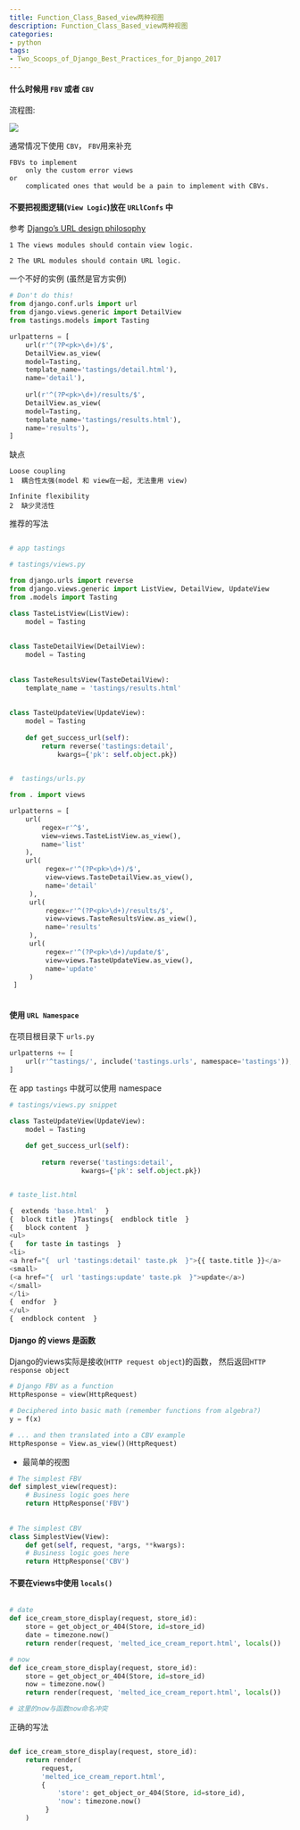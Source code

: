 ```yaml
---
title: Function_Class_Based_view两种视图 
description: Function_Class_Based_view两种视图 
categories:
- python
tags:
- Two_Scoops_of_Django_Best_Practices_for_Django_2017
---
```


#### 什么时候用 `FBV` 或者 `CBV`

流程图:

![](https://landybird.github.io/landybird.github.io/assets/images/tsod1.png)

通常情况下使用 `CBV`， `FBV`用来补充 
    
    
    FBVs to implement 
        only the custom error views 
    or 
        complicated ones that would be a pain to implement with CBVs.



#### 不要把视图逻辑(`View Logic`)放在 `URLlConfs` 中
    

参考 [Django’s URL design philosophy](https://docs.djangoproject.com/en/1.11/misc/design-philosophies/#url-design)


    
    1 The views modules should contain view logic.
    
    2 The URL modules should contain URL logic.


一个不好的实例 (虽然是官方实例)

```python
# Don't do this!
from django.conf.urls import url
from django.views.generic import DetailView
from tastings.models import Tasting

urlpatterns = [
    url(r'^(?P<pk>\d+)/$',
    DetailView.as_view(
    model=Tasting,
    template_name='tastings/detail.html'),
    name='detail'),
    
    url(r'^(?P<pk>\d+)/results/$',
    DetailView.as_view(
    model=Tasting,
    template_name='tastings/results.html'),
    name='results'),
]


```
缺点  
    
    Loose coupling
    1  耦合性太强(model 和 view在一起, 无法重用 view)
    
    Infinite flexibility
    2  缺少灵活性
    
    
推荐的写法

```python

# app tastings

# tastings/views.py

from django.urls import reverse
from django.views.generic import ListView, DetailView, UpdateView
from .models import Tasting

class TasteListView(ListView):
    model = Tasting
    
    
class TasteDetailView(DetailView):
    model = Tasting
    
    
class TasteResultsView(TasteDetailView):
    template_name = 'tastings/results.html'
    
    
class TasteUpdateView(UpdateView):
    model = Tasting
    
    def get_success_url(self):
        return reverse('tastings:detail',
            kwargs={'pk': self.object.pk})
            

#  tastings/urls.py

from . import views

urlpatterns = [
    url(
        regex=r'^$',
        view=views.TasteListView.as_view(),
        name='list'
    ),
    url(
         regex=r'^(?P<pk>\d+)/$',
         view=views.TasteDetailView.as_view(),
         name='detail'
     ),
     url(
         regex=r'^(?P<pk>\d+)/results/$',
         view=views.TasteResultsView.as_view(),
         name='results'
     ),
     url(
         regex=r'^(?P<pk>\d+)/update/$',
         view=views.TasteUpdateView.as_view(),
         name='update'
     )
 ]
   
```  

#### 使用 `URL Namespace`

在项目根目录下 `urls.py`

```python
urlpatterns += [
    url(r'^tastings/', include('tastings.urls', namespace='tastings')),
]
```
在 app `tastings` 中就可以使用 namespace

```python
# tastings/views.py snippet

class TasteUpdateView(UpdateView):
    model = Tasting
    
    def get_success_url(self):
    
        return reverse('tastings:detail',
                  kwargs={'pk': self.object.pk})


# taste_list.html

{  extends 'base.html'  }
{  block title  }Tastings{  endblock title  }
{   block content  }
<ul>
{   for taste in tastings  }
<li>
<a href="{  url 'tastings:detail' taste.pk  }">{{ taste.title }}</a>
<small>
(<a href="{  url 'tastings:update' taste.pk  }">update</a>)
</small>
</li>
{  endfor  }
</ul>
{  endblock content  }
```


#### Django 的 views 是函数

Django的views实际是接收(`HTTP request object`)的函数， 然后返回`HTTP response object`

```python
# Django FBV as a function
HttpResponse = view(HttpRequest)

# Deciphered into basic math (remember functions from algebra?)
y = f(x)

# ... and then translated into a CBV example
HttpResponse = View.as_view()(HttpRequest)
```

- 最简单的视图

```python
# The simplest FBV
def simplest_view(request):
    # Business logic goes here
    return HttpResponse('FBV')
    
    
# The simplest CBV
class SimplestView(View):
    def get(self, request, *args, **kwargs):
    # Business logic goes here
    return HttpResponse('CBV')

```

#### 不要在views中使用 `locals()`

```python

# date
def ice_cream_store_display(request, store_id):
    store = get_object_or_404(Store, id=store_id)
    date = timezone.now()
    return render(request, 'melted_ice_cream_report.html', locals())

# now
def ice_cream_store_display(request, store_id):
    store = get_object_or_404(Store, id=store_id)
    now = timezone.now()
    return render(request, 'melted_ice_cream_report.html', locals())

# 这里的now与函数now命名冲突
```

正确的写法

```python

def ice_cream_store_display(request, store_id):
    return render(
        request,
        'melted_ice_cream_report.html',
        {
            'store': get_object_or_404(Store, id=store_id),
            'now': timezone.now()
         }
    )


```
